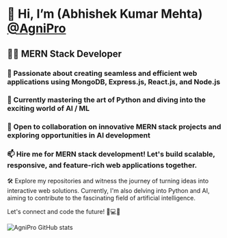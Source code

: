 # 👋 Hi, I’m (Abhishek Kumar Mehta) [@AgniPro](https://github.com/AgniPro)
## 👨‍💻 MERN Stack Developer
### 🚀 Passionate about creating seamless and efficient web applications using MongoDB, Express.js, React.js, and Node.js
### 🌱 Currently mastering the art of Python and diving into the exciting world of AI / ML
### 💼 Open to collaboration on innovative MERN stack projects and exploring opportunities in AI development
### 📫 **Hire me for MERN stack development!** Let's build scalable, responsive, and feature-rich web applications together.

<!---
**AgniPro/AgniPro** is a ✨ special ✨ repository because its `README.md` (this file) appears on your GitHub profile. You can click the Preview link to take a look at your changes.
--->

🛠️ Explore my repositories and witness the journey of turning ideas into interactive web solutions. Currently, I'm also delving into Python and AI, aiming to contribute to the fascinating field of artificial intelligence.

Let's connect and code the future! 🚀💻✨

![AgniPro GitHub stats](https://github-readme-stats.vercel.app/api?username=AgniPro&show_icons=true&theme=dark&hide=prs,issues)
